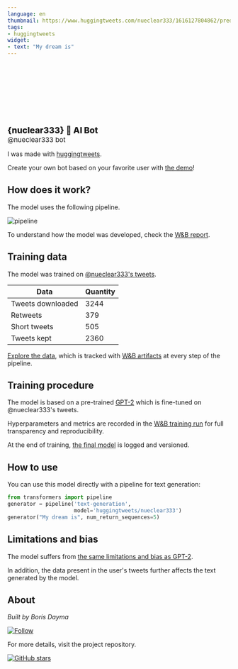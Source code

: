 ```yaml
---
language: en
thumbnail: https://www.huggingtweets.com/nueclear333/1616127804862/predictions.png
tags:
- huggingtweets
widget:
- text: "My dream is"
---
```


<div>
<div style="width: 132px; height:132px; border-radius: 50%; background-size: cover; background-image: url('https://pbs.twimg.com/profile_images/1360502222472110080/eLpcrOJ2_400x400.jpg')">
</div>
<div style="margin-top: 8px; font-size: 19px; font-weight: 800">{nuclear333} 🤖 AI Bot </div>
<div style="font-size: 15px">@nueclear333 bot</div>
</div>

I was made with [huggingtweets](https://github.com/borisdayma/huggingtweets).

Create your own bot based on your favorite user with [the demo](https://colab.research.google.com/github/borisdayma/huggingtweets/blob/master/huggingtweets-demo.ipynb)!

## How does it work?

The model uses the following pipeline.

![pipeline](https://github.com/borisdayma/huggingtweets/blob/master/img/pipeline.png?raw=true)

To understand how the model was developed, check the [W&B report](https://app.wandb.ai/wandb/huggingtweets/reports/HuggingTweets-Train-a-model-to-generate-tweets--VmlldzoxMTY5MjI).

## Training data

The model was trained on [@nueclear333's tweets](https://twitter.com/nueclear333).

| Data | Quantity |
| --- | --- |
| Tweets downloaded | 3244 |
| Retweets | 379 |
| Short tweets | 505 |
| Tweets kept | 2360 |

[Explore the data](https://wandb.ai/wandb/huggingtweets/runs/1q7uhjmk/artifacts), which is tracked with [W&B artifacts](https://docs.wandb.com/artifacts) at every step of the pipeline.

## Training procedure

The model is based on a pre-trained [GPT-2](https://huggingface.co/gpt2) which is fine-tuned on @nueclear333's tweets.

Hyperparameters and metrics are recorded in the [W&B training run](https://wandb.ai/wandb/huggingtweets/runs/2kao691s) for full transparency and reproducibility.

At the end of training, [the final model](https://wandb.ai/wandb/huggingtweets/runs/2kao691s/artifacts) is logged and versioned.

## How to use

You can use this model directly with a pipeline for text generation:

```python
from transformers import pipeline
generator = pipeline('text-generation',
                     model='huggingtweets/nueclear333')
generator("My dream is", num_return_sequences=5)
```

## Limitations and bias

The model suffers from [the same limitations and bias as GPT-2](https://huggingface.co/gpt2#limitations-and-bias).

In addition, the data present in the user's tweets further affects the text generated by the model.

## About

*Built by Boris Dayma*

[![Follow](https://img.shields.io/twitter/follow/borisdayma?style=social)](https://twitter.com/intent/follow?screen_name=borisdayma)

For more details, visit the project repository.

[![GitHub stars](https://img.shields.io/github/stars/borisdayma/huggingtweets?style=social)](https://github.com/borisdayma/huggingtweets)

